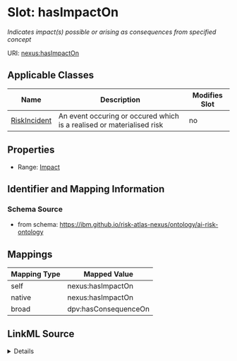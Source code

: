 

# Slot: hasImpactOn


_Indicates impact(s) possible or arising as consequences from specified concept_





URI: [nexus:hasImpactOn](https://ibm.github.io/risk-atlas-nexus/ontology/hasImpactOn)



<!-- no inheritance hierarchy -->





## Applicable Classes

| Name | Description | Modifies Slot |
| --- | --- | --- |
| [RiskIncident](RiskIncident.md) | An event occuring or occured which is a realised or materialised risk |  no  |







## Properties

* Range: [Impact](Impact.md)





## Identifier and Mapping Information







### Schema Source


* from schema: https://ibm.github.io/risk-atlas-nexus/ontology/ai-risk-ontology




## Mappings

| Mapping Type | Mapped Value |
| ---  | ---  |
| self | nexus:hasImpactOn |
| native | nexus:hasImpactOn |
| broad | dpv:hasConsequenceOn |




## LinkML Source

<details>
```yaml
name: hasImpactOn
description: Indicates impact(s) possible or arising as consequences from specified
  concept
from_schema: https://ibm.github.io/risk-atlas-nexus/ontology/ai-risk-ontology
broad_mappings:
- dpv:hasConsequenceOn
rank: 1000
domain: RiskConcept
alias: hasImpactOn
domain_of:
- RiskIncident
range: Impact

```
</details>
